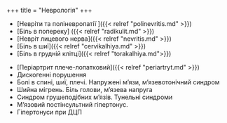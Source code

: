 +++
title = "Неврологія"
+++

- [Невріти та поліневропатії ]({{< relref "polinevritis.md" >}})
- [Біль в попереку] ({{< relref "radikulit.md" >}})
- [Невріт лицевого нерва]({{< relref "nevritis.md" >}})
- [Біль в шиї]({{< relref "cervikalhiya.md" >}})
- [Біль в грудній клітці]({{< relref "torakalhiya.md">}})
<!--more-->
- [Періартрит плече-лопатковий]({{< relref "periartryt.md" >}})
- Дискогенні порушення
- Болі в спині, шиї, плечі. Напружені м’язи, м’язевотонічний синдром
- Шийна мігрень. Біль голови, м’язева напруга
- Синдром грушеподібних м’язів. Тунельні синдроми
- М’язовий постінсультний гіпертонус. 
- Гіпертонуси при ДЦП
